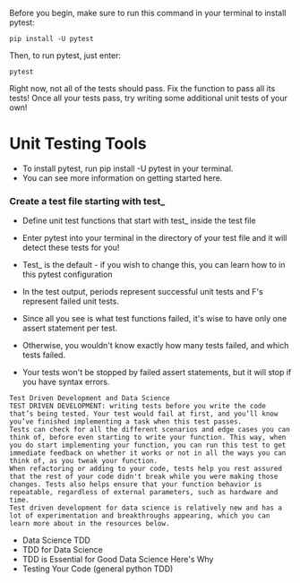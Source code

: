 Before you begin, make sure to run this command in your terminal to install pytest:
```
pip install -U pytest
```
Then, to run pytest, just enter:
```
pytest
```
Right now, not all of the tests should pass. Fix the function to pass all its tests! Once all your tests pass, try writing some additional unit tests of your own!

# Unit Testing Tools
- To install pytest, run pip install -U pytest in your terminal.
- You can see more information on getting started here.

### Create a test file starting with test_

- Define unit test functions that start with test_ inside the test file
- Enter pytest into your terminal in the directory of your test file and it will detect these tests for you!
- Test_ is the default - if you wish to change this, you can learn how to in this pytest configuration

- In the test output, periods represent successful unit tests and F's represent failed unit tests.
- Since all you see is what test functions failed, it's wise to have only one assert statement per test.
- Otherwise, you wouldn't know exactly how many tests failed, and which tests failed.

- Your tests won't be stopped by failed assert statements, but it will stop if you have syntax errors.


```
Test Driven Development and Data Science
TEST DRIVEN DEVELOPMENT: writing tests before you write the code that’s being tested. Your test would fail at first, and you’ll know you’ve finished implementing a task when this test passes.
Tests can check for all the different scenarios and edge cases you can think of, before even starting to write your function. This way, when you do start implementing your function, you can run this test to get immediate feedback on whether it works or not in all the ways you can think of, as you tweak your function.
When refactoring or adding to your code, tests help you rest assured that the rest of your code didn't break while you were making those changes. Tests also helps ensure that your function behavior is repeatable, regardless of external parameters, such as hardware and time.
Test driven development for data science is relatively new and has a lot of experimentation and breakthroughs appearing, which you can learn more about in the resources below.

```
- Data Science TDD
- TDD for Data Science
- TDD is Essential for Good Data Science Here's Why
- Testing Your Code (general python TDD)
